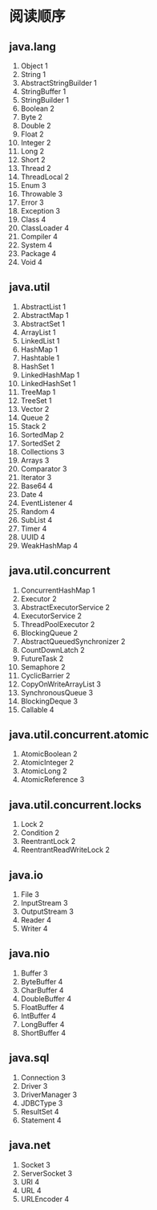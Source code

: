 # 阅读顺序
## java.lang
1) Object 1
2) String 1
3) AbstractStringBuilder 1
4) StringBuffer 1
5) StringBuilder 1
6) Boolean 2
7) Byte 2
8) Double 2
9) Float 2
10) Integer 2
11) Long 2
12) Short 2
13) Thread 2
14) ThreadLocal 2
15) Enum 3
16) Throwable 3
17) Error 3
18) Exception 3
19) Class 4
20) ClassLoader 4
21) Compiler 4
22) System 4
23) Package 4
24) Void 4

## java.util

1) AbstractList 1
2) AbstractMap 1
3) AbstractSet 1
4) ArrayList 1
5) LinkedList 1
6) HashMap 1
7) Hashtable 1
8) HashSet 1
9) LinkedHashMap 1
10) LinkedHashSet 1
11) TreeMap 1
12) TreeSet 1
13) Vector 2
14) Queue 2
15) Stack 2
16) SortedMap 2
17) SortedSet 2
18) Collections 3
19) Arrays 3
20) Comparator 3
21) Iterator 3
22) Base64 4
23) Date 4
24) EventListener 4
25) Random 4
26) SubList 4
27) Timer 4
28) UUID 4
29) WeakHashMap 4

## java.util.concurrent

1) ConcurrentHashMap 1
2) Executor 2
3) AbstractExecutorService 2
4) ExecutorService 2
5) ThreadPoolExecutor 2
6) BlockingQueue 2
7) AbstractQueuedSynchronizer 2
8) CountDownLatch 2
9) FutureTask 2
10) Semaphore 2
11) CyclicBarrier 2
13) CopyOnWriteArrayList 3
14) SynchronousQueue 3
15) BlockingDeque 3
16) Callable 4

## java.util.concurrent.atomic
1) AtomicBoolean 2
2) AtomicInteger 2
3) AtomicLong 2
4) AtomicReference 3

## java.util.concurrent.locks
1) Lock 2
2) Condition 2
3) ReentrantLock 2
4) ReentrantReadWriteLock 2

## java.io
1) File 3
2) InputStream   3
3) OutputStream  3
4) Reader  4
5) Writer  4

## java.nio
1) Buffer 3
2) ByteBuffer 4
3) CharBuffer 4
4) DoubleBuffer 4
5) FloatBuffer 4
6) IntBuffer 4
7) LongBuffer 4
8) ShortBuffer 4

## java.sql
1) Connection 3
2) Driver 3
3) DriverManager 3
4) JDBCType 3
5) ResultSet 4
6) Statement 4

## java.net
1) Socket 3
2) ServerSocket 3
3) URI 4
4) URL 4
5) URLEncoder 4